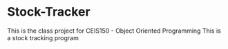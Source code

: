 # Stock-Tracker

This is the class project for CEIS150 - Object Oriented Programming
This is a stock tracking program
